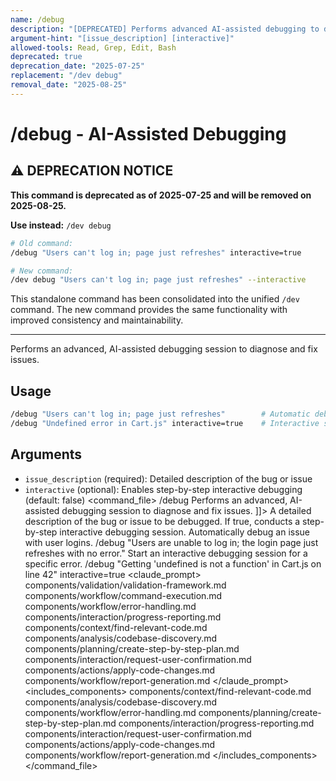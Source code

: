 ```yaml
---
name: /debug
description: "[DEPRECATED] Performs advanced AI-assisted debugging to diagnose and fix issues - use /dev debug instead"
argument-hint: "[issue_description] [interactive]"
allowed-tools: Read, Grep, Edit, Bash
deprecated: true
deprecation_date: "2025-07-25"
replacement: "/dev debug"
removal_date: "2025-08-25"
---
```

# /debug - AI-Assisted Debugging

## ⚠️ DEPRECATION NOTICE

**This command is deprecated as of 2025-07-25 and will be removed on 2025-08-25.**

**Use instead:** `/dev debug`

```bash
# Old command:
/debug "Users can't log in; page just refreshes" interactive=true

# New command:
/dev debug "Users can't log in; page just refreshes" --interactive
```

This standalone command has been consolidated into the unified `/dev` command. The new command provides the same functionality with improved consistency and maintainability.

---

Performs an advanced, AI-assisted debugging session to diagnose and fix issues.
## Usage
```bash
/debug "Users can't log in; page just refreshes"        # Automatic debugging
/debug "Undefined error in Cart.js" interactive=true    # Interactive session
```
## Arguments
- `issue_description` (required): Detailed description of the bug or issue
- `interactive` (optional): Enables step-by-step interactive debugging (default: false)
<command_file>
  <metadata>
    <name>/debug</name>
    <purpose>Performs an advanced, AI-assisted debugging session to diagnose and fix issues.</purpose>
    <usage>
      <![CDATA[
      /debug "[issue_description]" <interactive=false>
      ]]>
    </usage>
  </metadata>
  <arguments>
    <argument name="issue_description" type="string" required="true">
      <description>A detailed description of the bug or issue to be debugged.</description>
    </argument>
    <argument name="interactive" type="boolean" required="false" default="false">
      <description>If true, conducts a step-by-step interactive debugging session.</description>
    </argument>
  </arguments>
  <examples>
    <example>
      <description>Automatically debug an issue with user logins.</description>
      <usage>/debug "Users are unable to log in; the login page just refreshes with no error."</usage>
    </example>
    <example>
      <description>Start an interactive debugging session for a specific error.</description>
      <usage>/debug "Getting 'undefined is not a function' in Cart.js on line 42" interactive=true</usage>
    </example>
  </examples>
  <claude_prompt>
    <prompt>
      <!-- Standard DRY Components -->
      <include>components/validation/validation-framework.md</include>
      <include>components/workflow/command-execution.md</include>
      <include>components/workflow/error-handling.md</include>
      <include>components/interaction/progress-reporting.md</include>
      <!-- Command-specific components -->
      <include>components/context/find-relevant-code.md</include>
      <include>components/analysis/codebase-discovery.md</include>
      <include>components/planning/create-step-by-step-plan.md</include>
      <include>components/interaction/request-user-confirmation.md</include>
      <include>components/actions/apply-code-changes.md</include>
      <include>components/workflow/report-generation.md</include>
      <![CDATA[
You are an expert debugger. The user needs help diagnosing and fixing an issue.
      1.  **Gather Context**:
          *   Use context and discovery components to understand the relevant code
      2.  **Analyze & Hypothesize**:
          *   Based on the issue description and relevant code, form a set of likely hypotheses for the root cause.
          *   Apply error handling patterns to identify potential failure points
      3.  **Create Debugging Plan**:
          *   Create a step-by-step plan to test each hypothesis. This could involve suggesting `console.log` placements, asking the user to set breakpoints, or analyzing execution flow.
      4.  **Interactive Debugging**:
          *   If `interactive` is true, guide the user through the plan step-by-step, analyzing the output at each stage.
      5.  **Propose Solution**:
          *   Once the root cause is confirmed, provide a clear explanation and the exact code changes needed to fix the bug.
]]>
    </prompt>
  </claude_prompt>
  <dependencies>
    <includes_components>
      <component>components/context/find-relevant-code.md</component>
      <component>components/analysis/codebase-discovery.md</component>
      <component>components/workflow/error-handling.md</component>
      <component>components/planning/create-step-by-step-plan.md</component>
      <component>components/interaction/progress-reporting.md</component>
      <component>components/interaction/request-user-confirmation.md</component>
      <component>components/actions/apply-code-changes.md</component>
      <component>components/workflow/report-generation.md</component>
    </includes_components>
  </dependencies>
</command_file>